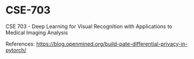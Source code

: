 # CSE-703
CSE 703 - Deep Learning for Visual Recognition with Applications to Medical Imaging Analysis

References: https://blog.openmined.org/build-pate-differential-privacy-in-pytorch/
